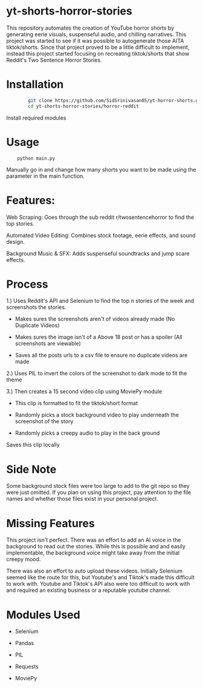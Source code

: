 # yt-shorts-horror-stories

This repository automates the creation of YouTube horror shorts by generating eerie visuals, suspenseful audio, and chilling narratives.
This project was started to see if it was possible to autogenerate those AITA tiktok/shorts. Since that project proved to be a little difficult to implement,
instead this project started focusing on recreating tiktok/shorts that show Reddit's Two Sentence Horror Stories.

# Installation
```sh
        git clone https://github.com/SidSrinivasan05/yt-horror-shorts.git  
        cd yt-shorts-horror-stories/horror-reddit
```
        
Install required modules

# Usage
        python main.py  
Manually go in and change how many shorts you want to be made using the parameter in the main function.


# Features:
Web Scraping: Goes through the sub reddit r/twosentencehorror to find the top stories.

Automated Video Editing: Combines stock footage, eerie effects, and sound design.

Background Music & SFX: Adds suspenseful soundtracks and jump scare effects.

# Process
1.) Uses Reddit's API and Selenium to find the top n stories of the week and screenshots the stories.

- Makes sures the screenshots aren't of videos already made (No Duplicate Videos)

- Makes sures the image isn't of a Above 18 post or has a spoiler (All screenshots are viewable)

- Saves all the posts urls to a csv file to ensure no duplicate videos are made
    
2.) Uses PIL to invert the colors of the screenshot to dark mode to fit the theme

3.) Then creates a 15 second video clip using MoviePy module 
- This clip is formatted to fit the tiktok/short format

- Randomly picks a stock background video to play underneath the screenshot of the story

- Randomly picks a creepy audio to play in the back ground

Saves this clip locally

# Side Note
Some background stock files were too large to add to the git repo so they were just omitted. If you plan on using this project, pay attention to the file names and 
whether those files exist in your personal project.


# Missing Features
  This project isn't perfect. There was an effort to add an AI voice in the background to read out the stories. 
  While this is possible and and easily implementable, the background voice might take away from the initial creepy mood.

  There was also an effort to auto upload these videos. Initially Selenium seemed like the route for this, but Youtube's and Tiktok's made this 
  difficult to work with.
  Youtube and Tiktok's API also were too difficult to work with and required an existing business or a reputable youtube channel.

# Modules Used
- Selenium

- Pandas

- PIL

- Requests

- MoviePy

